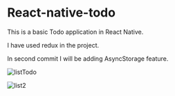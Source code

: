 # React-native-todo
This is a basic Todo application in React Native.

I have used redux in the project.

In second commit I will be adding AsyncStorage feature.

![listTodo](https://user-images.githubusercontent.com/48701502/142727922-134f227c-20e2-4378-a3af-a9dfcae3c464.jpeg)

![list2](https://user-images.githubusercontent.com/48701502/142727923-4400fc28-ec69-487b-bb13-19839e8750e4.jpeg)

